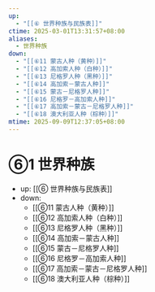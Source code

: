 ```yaml
---
up:
  - "[[⑥ 世界种族与民族表]]"
ctime: 2025-03-01T13:31:57+08:00
aliases:
  - 世界种族
down:
  - "[[⑥11 蒙古人种（黄种）]]"
  - "[[⑥12 高加索人种（白种）]]"
  - "[[⑥13 尼格罗人种（黑种）]]"
  - "[[⑥14 高加索－蒙古人种]]"
  - "[[⑥15 蒙古－尼格罗人种]]"
  - "[[⑥16 尼格罗－高加索人种]]"
  - "[[⑥17 高加索－蒙古－尼格罗人种]]"
  - "[[⑥18 澳大利亚人种（棕种）]]"
mtime: 2025-09-09T12:37:05+08:00
---
```


# ⑥1 世界种族

- up: [[⑥ 世界种族与民族表]]
- down:	
	- [[⑥11 蒙古人种（黄种）]]
	- [[⑥12 高加索人种（白种）]]
	- [[⑥13 尼格罗人种（黑种）]]
	- [[⑥14 高加索－蒙古人种]]
	- [[⑥15 蒙古－尼格罗人种]]
	- [[⑥16 尼格罗－高加索人种]]
	- [[⑥17 高加索－蒙古－尼格罗人种]]
	- [[⑥18 澳大利亚人种（棕种）]]
	
